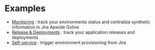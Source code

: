 # Examples

* [Monitoring](./monitoring) : track your environments status and centralize synthetic information in Jira Apwide Golive
* [Release & Deployments](./deployment) : track your application releases and deployments
* [Self-service](./self-service) : trigger environment provisioning from Jira
